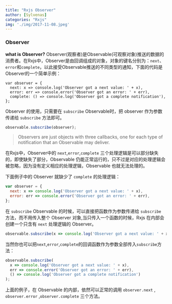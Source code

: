 ```yaml
---
title: "Rxjs Observer"
author: [Sylvenas]
categories: "Rxjs"
img: './img/2017-11-08.jpeg'
---
```


### Observer
**what is Observer?** Observer(观察者)是Observable(可观察对象)推送的数据的消费者。在Rxjs中，Observer是由回调组成的对象，对象的键名分别为：`next`、`error`和`complete`，以此接受Observable推送的不同类型的通知，下面的代码是Observer的一个简单示例：
``` js{2-4}
var observer = {
  next: x => console.log('Observer got a next value: ' + x),
  error: err => console.error('Observer got an error: ' + err),
  complete: () => console.log('Observer got a complete notification'),
};
```
Observer 的使用，只需要在 `subscribe` Observable时，把 observer 作为参数传递给 `subscribe` 方法即可。
``` js
observable.subscribe(observer);
```
>Observers are just objects with three callbacks, one for each type of notification that an Observable may deliver.

在Rxjs中，Observer中的 `next`,`error`,`complete` 三个处理逻辑是可以部分缺失的，即使缺失了部分，Observable 仍能正常运行的，只不过是对应的处理逻辑会被忽略，因为没有定义相应的处理逻辑，Observable 也就无法处理的。

下面例子中的 Observer 就缺少了 `complete` 的处理逻辑：
```js
var observer = {
  next: x => console.log('Observer got a next value: ' + x),
  error: err => console.error('Observer got an error: ' + err),
};
```
在 `subscribe` Observable 的时候，可以直接把函数作为参数传递给 `subscribe` 方法，而不用传入整个 Observer 对象,当只传入一个函数的时候，Rxjs 在内部会创建一个只含有 `next` 处理逻辑的 Observer。
```js
observable.subscribe(x => console.log('Observer got a next value: ' + x));
```
当然你也可以把`next`,`error`,`complete`的回调函数作为参数全部传入`subscribe`方法：
```js
observable.subscribe(
  x => console.log('Observer got a next value: ' + x),
  err => console.error('Observer got an error: ' + err),
  () => console.log('Observer got a complete notification')
);
```
上面的例子，在 Observable 的内部，依然可以正常的调用 `observer.next` , `observer.error` ,`observer.complete` 三个方法。
